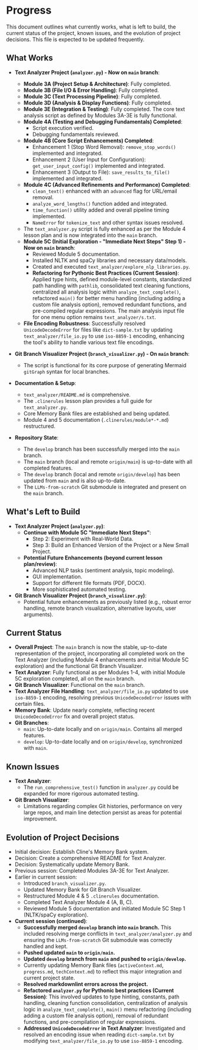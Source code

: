 # Progress

This document outlines what currently works, what is left to build, the current status of the project, known issues, and the evolution of project decisions. This file is expected to be updated frequently.

## What Works

* **Text Analyzer Project (`analyzer.py`) - Now on `main` branch**:
  * **Module 3A (Project Setup & Architecture)**: Fully completed.
  * **Module 3B (File I/O & Error Handling)**: Fully completed.
  * **Module 3C (Text Processing Pipeline)**: Fully completed.
  * **Module 3D (Analysis & Display Functions)**: Fully completed.
  * **Module 3E (Integration & Testing)**: Fully completed. The core text analysis script as defined by Modules 3A-3E is fully functional.
  * **Module 4A (Testing and Debugging Fundamentals) Completed**:
    * Script execution verified.
    * Debugging fundamentals reviewed.
  * **Module 4B (Core Script Enhancements) Completed**:
    * Enhancement 1 (Stop Word Removal): `remove_stop_words()` implemented and integrated.
    * Enhancement 2 (User Input for Configuration): `get_user_input_config()` implemented and integrated.
    * Enhancement 3 (Output to File): `save_results_to_file()` implemented and integrated.
  * **Module 4C (Advanced Refinements and Performance) Completed**:
    * `clean_text()` enhanced with an `advanced` flag for URL/email removal.
    * `analyze_word_lengths()` function added and integrated.
    * `time_function()` utility added and overall pipeline timing implemented.
    * `NameError` for `tokenize_text` and other syntax issues resolved.
  * The `text_analyzer.py` script is fully enhanced as per the Module 4 lesson plan and is now integrated into the `main` branch.
  * **Module 5C (Initial Exploration - "Immediate Next Steps" Step 1) - Now on `main` branch**:
    * Reviewed Module 5 documentation.
    * Installed NLTK and spaCy libraries and necessary data/models.
    * Created and executed `text_analyzer/explore_nlp_libraries.py`.
    * **Refactoring for Pythonic Best Practices (Current Session)**: Applied type hints, defined module-level constants, standardized path handling with `pathlib`, consolidated text cleaning functions, centralized all analysis logic within `analyze_text_complete()`, refactored `main()` for better menu handling (including adding a custom file analysis option), removed redundant functions, and pre-compiled regular expressions. The main analysis input file for one menu option remains `text_analyzer/s.txt`.
  * **File Encoding Robustness**: Successfully resolved `UnicodeDecodeError` for files like `dict-sample.txt` by updating `text_analyzer/file_io.py` to use `iso-8859-1` encoding, enhancing the tool's ability to handle various text file encodings.

* **Git Branch Visualizer Project (`branch_visualizer.py`) - On `main` branch**:
  * The script is functional for its core purpose of generating Mermaid `gitGraph` syntax for local branches.

* **Documentation & Setup**:
  * `text_analyzer/README.md` is comprehensive.
  * The `.clinerules` lesson plan provides a full guide for `text_analyzer.py`.
  * Core Memory Bank files are established and being updated.
  * Module 4 and 5 documentation (`.clinerules/module*-*.md`) restructured.

* **Repository State**:
  * The `develop` branch has been successfully merged into the `main` branch.
  * The `main` branch (local and remote `origin/main`) is up-to-date with all completed features.
  * The `develop` branch (local and remote `origin/develop`) has been updated from `main` and is also up-to-date.
  * The `LLMs-from-scratch` Git submodule is integrated and present on the `main` branch.

## What's Left to Build

*   **Text Analyzer Project (`analyzer.py`)**:
    *   **Continue with Module 5C "Immediate Next Steps"**:
        *   Step 2: Experiment with Real-World Data.
        *   Step 3: Build an Enhanced Version of the Project or a New Small Project.
    *   **Potential Future Enhancements (beyond current lesson plan/review)**:
        *   Advanced NLP tasks (sentiment analysis, topic modeling).
        *   GUI implementation.
        *   Support for different file formats (PDF, DOCX).
        *   More sophisticated automated testing.
*   **Git Branch Visualizer Project (`branch_visualizer.py`)**:
    *   Potential future enhancements as previously listed (e.g., robust error handling, remote branch visualization, alternative layouts, user arguments).

## Current Status

* **Overall Project**: The `main` branch is now the stable, up-to-date representation of the project, incorporating all completed work on the Text Analyzer (including Module 4 enhancements and initial Module 5C exploration) and the functional Git Branch Visualizer.
* **Text Analyzer**: Fully functional as per Modules 1-4, with initial Module 5C exploration completed, all on the `main` branch.
* **Git Branch Visualizer**: Functional on the `main` branch.
* **Text Analyzer File Handling**: `text_analyzer/file_io.py` updated to use `iso-8859-1` encoding, resolving previous `UnicodeDecodeError` issues with certain files.
* **Memory Bank**: Update nearly complete, reflecting recent `UnicodeDecodeError` fix and overall project status.
* **Git Branches**:
  * `main`: Up-to-date locally and on `origin/main`. Contains all merged features.
  * `develop`: Up-to-date locally and on `origin/develop`, synchronized with `main`.

## Known Issues

* **Text Analyzer**:
  * The `run_comprehensive_test()` function in `analyzer.py` could be expanded for more rigorous automated testing.
* **Git Branch Visualizer**:
  * Limitations regarding complex Git histories, performance on very large repos, and main line detection persist as areas for potential improvement.

## Evolution of Project Decisions

* Initial decision: Establish Cline's Memory Bank system.
* Decision: Create a comprehensive README for Text Analyzer.
* Decision: Systematically update Memory Bank.
* Previous session: Completed Modules 3A-3E for Text Analyzer.
* Earlier in current session:
  * Introduced `branch_visualizer.py`.
  * Updated Memory Bank for Git Branch Visualizer.
  * Restructured Module 4 & 5 `.clinerules` documentation.
  * Completed Text Analyzer Module 4 (A, B, C).
  * Reviewed Module 5 documentation and initiated Module 5C Step 1 (NLTK/spaCy exploration).
* **Current session (continued)**:
  * **Successfully merged `develop` branch into `main` branch.** This included resolving merge conflicts in `text_analyzer/analyzer.py` and ensuring the `LLMs-from-scratch` Git submodule was correctly handled and kept.
  * **Pushed updated `main` to `origin/main`.**
  * **Updated `develop` branch from `main` and pushed to `origin/develop`.**
  * Currently updating Memory Bank files (`activeContext.md`, `progress.md`, `techContext.md`) to reflect this major integration and current project state.
  * **Resolved markdownlint errors across the project.**
  * **Refactored `analyzer.py` for Pythonic best practices (Current Session)**: This involved updates to type hinting, constants, path handling, cleaning function consolidation, centralization of analysis logic in `analyze_text_complete()`, `main()` menu refactoring (including adding a custom file analysis option), removal of redundant functions, and pre-compilation of regular expressions.
  * **Addressed `UnicodeDecodeError` in Text Analyzer**: Investigated and resolved an encoding issue when reading `dict-sample.txt` by modifying `text_analyzer/file_io.py` to use `iso-8859-1` encoding.

